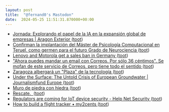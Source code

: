 ```yaml
---
layout: post
title:  "@fernand0's Mastodon"
date:  2024-05-25 11:51:31.870000+00:00
---
```

*  [Jornada: Explorando el papel de la IA en la expansión global de empresas \| Aragon Exterior ](https://www.aragonexterior.es/event/jornada-ia-global) ([toot](https://mastodon.social/@fernand0/112501580881551727))
*  [Confirman la implantación del Máster de Psicología Computacional en Teruel, como germen para el futuro Grado de Neurociencia ](https://www.diariodeteruel.es/teruel/confirman-la-implantacion-del-master-de-psicologia-computacional-en-teruel-como-germen-para-el-futuro-grado-de-neurocienci) ([toot](https://mastodon.social/@fernand0/112501292450390821))
*  [Lenovo and Motorola get a sales ban in Germany ](https://www.gsmarena.com/lenovo_and_motorola_get_a_sales_ban_in_germany-news-62825.ph) ([toot](https://mastodon.social/@fernand0/112501013563325582))
*  ["Ahora puedes mandar un email con Correos. Por sólo 36 céntimos". Se mofan de este servicio de Correos, pero tiene todo el sentido ](https://www.genbeta.com/actualidad/ahora-puedes-mandar-email-correos-solo-36-centimos-se-mofan-este-servicio-correos-tiene-todo-sentid) ([toot](https://mastodon.social/@fernand0/112500833092941910))
*  [Zaragoza albergará un "Plaza" de la tecnología ](https://www.elperiodicodearagon.com/aragon/2024/05/15/zaragoza-contara-nuevo-parque-empresarial-102426174.html?am) ([toot](https://mastodon.social/@fernand0/112500511186208624))
*  [Under the Surface: The Untold Crisis of European Groundwater \| Journalismfund Europe ](https://www.journalismfund.eu/under-surface-untold-crisis-european-groundwate) ([toot](https://mastodon.social/@fernand0/112499163812472055))
*  [Muro de piedra  con hiedra ](https://www.flickr.com/photos/fernand0/53715654769) ([toot](https://mastodon.social/@fernand0/112497179214833408))
*  [Rescate.  ](https://avecesunafoto.wordpress.com/2024/05/24/rescate) ([toot](https://mastodon.social/@fernand0/112497179078686269))
*  [Regulators are coming for IoT device security - Help Net Security ](https://www.helpnetsecurity.com/2024/05/09/iot-device-security) ([toot](https://mastodon.social/@fernand0/112497151443547744))
*  [How to build a flight tracker • my2cents ](https://frightanic.com/iot/how-to-build-a-flight-tracker) ([toot](https://mastodon.social/@fernand0/112497012488453114))
